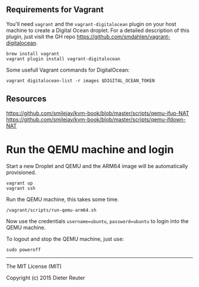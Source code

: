 

## Requirements for Vagrant
You'll need `vagrant` and the `vagrant-digitalocean` plugin on your host machine to create a Digital Ocean droplet. For a detailed description of this plugin, just visit the GH repo https://github.com/smdahlen/vagrant-digitalocean.

```
brew install vagrant
vagrant plugin install vagrant-digitalocean
```

Some usefull Vagrant commands for DigitalOcean:
```
vagrant digitalocean-list -r images $DIGITAL_OCEAN_TOKEN
```

## Resources
https://github.com/smilejay/kvm-book/blob/master/scripts/qemu-ifup-NAT
https://github.com/smilejay/kvm-book/blob/master/scripts/qemu-ifdown-NAT


# Run the QEMU machine and login
Start a new Droplet and QEMU and the ARM64 image will be automatically provisioned.
```
vagrant up
vagrant ssh
```

Run the QEMU machine, this takes some time.
```
/vagrant/scripts/run-qemu-arm64.sh
```
Now use the credentials `username=ubuntu`, `password=ubuntu` to login into the QEMU machine.

To logout and stop the QEMU machine, just use:
```
sudo poweroff
```


---
The MIT License (MIT)

Copyright (c) 2015 Dieter Reuter